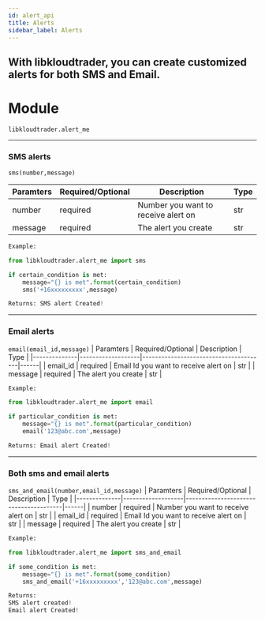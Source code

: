 ```yaml
---
id: alert_api
title: Alerts
sidebar_label: Alerts
---
```

## With libkloudtrader, you can create customized alerts for both SMS and Email.


# Module
<code>libkloudtrader.alert_me</code>
*** 

### SMS alerts 
<code>sms(number,message)</code>

| Paramters     | Required/Optional | Description                        | Type |
|--------------|-------------------|-------------------------------------|------|
| number       | required          | Number you want to receive alert on | str  |
| message      | required          | The alert you create                | str  |


``` python
Example:

from libkloudtrader.alert_me import sms

if certain_condition is met:
    message="{} is met".format(certain_condition)
    sms('+16xxxxxxxxx',message)
```
```python
Returns: SMS alert Created!
```

*** 
### Email alerts 
<code>email(email_id,message)</code>
| Paramters    | Required/Optional | Description                           | Type |
|--------------|-------------------|---------------------------------------|------|
| email_id     | required          | Email Id you want to receive alert on | str  |
| message      | required          | The alert you create                  | str  |
```python 
Example:

from libkloudtrader.alert_me import email

if particular_condition is met:
    message="{} is met".format(particular_condition)
    email('123@abc.com',message)
```

```python
Returns: Email alert Created!
```
*** 
### Both sms and email alerts
<code>sms_and_email(number,email_id,message)</code> 
| Paramters    | Required/Optional | Description                           | Type |
|--------------|-------------------|---------------------------------------|------|
| number       | required          | Number you want to receive alert on   | str  |
| email_id     | required          | Email Id you want to receive alert on | str  |
| message      | required          | The alert you create                  | str  |
```python 
Example:

from libkloudtrader.alert_me import sms_and_email

if some_condition is met:
    message="{} is met".format(some_condition)
    sms_and_email('+16xxxxxxxxx','123@abc.com',message)
```
```python
Returns: 
SMS alert created!
Email alert Created!
```
